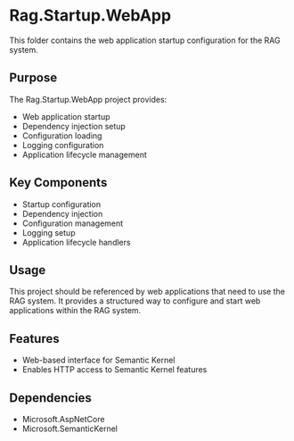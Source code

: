 # Rag.Startup.WebApp

This folder contains the web application startup configuration for the RAG system.

## Purpose

The Rag.Startup.WebApp project provides:
- Web application startup
- Dependency injection setup
- Configuration loading
- Logging configuration
- Application lifecycle management

## Key Components

- Startup configuration
- Dependency injection
- Configuration management
- Logging setup
- Application lifecycle handlers

## Usage

This project should be referenced by web applications that need to use the RAG system. It provides a structured way to configure and start web applications within the RAG system.

## Features

- Web-based interface for Semantic Kernel
- Enables HTTP access to Semantic Kernel features

## Dependencies

- Microsoft.AspNetCore
- Microsoft.SemanticKernel 